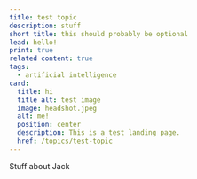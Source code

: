 ```yaml
---
title: test topic
description: stuff
short title: this should probably be optional
lead: hello!
print: true
related content: true
tags:
  - artificial intelligence
card:
  title: hi
  title alt: test image
  image: headshot.jpeg
  alt: me!
  position: center
  description: This is a test landing page.
  href: /topics/test-topic
---
```

Stuff about Jack